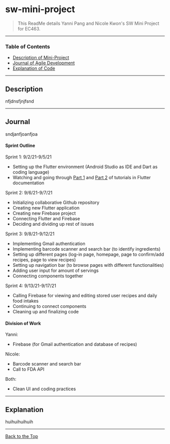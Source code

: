 # sw-mini-project

> This ReadMe details Yanni Pang and Nicole Kwon's SW Mini Project for EC463. 

---

### Table of Contents

- [Description of Mini-Project](#description)
- [Journal of Agile Development](#journal)
- [Explanation of Code](#explanation) 

---

## Description

nfjdnsfjnjfsnd

---

## Journal

sndjanfjoanfjoa


#### Sprint Outline

Sprint 1: 9/2/21-9/5/21
- Setting up the Flutter environment (Android Studio as IDE and Dart as coding language)
- Watching and going through [Part 1](https://flutter.dev/docs/get-started/codelab) and [Part 2](https://codelabs.developers.google.com/codelabs/first-flutter-app-pt2#0) of tutorials in Flutter documentation

Sprint 2: 9/6/21-9/7/21
- Initializing collaborative Github repository
- Creating new Flutter application
- Creating new Firebase project
- Connecting Flutter and Firebase
- Deciding and dividing up rest of issues

Sprint 3: 9/8/21-9/12/21
- Implementing Gmail authentication
- Implementing barcode scanner and search bar (to identify ingredients)
- Setting up different pages (log-in page, homepage, page to confirm/add recipes, page to view recipes) 
- Setting up navigation bar (to browse pages with different functionalities)
- Adding user input for amount of servings
- Connecting components together

Sprint 4: 9/13/21-9/17/21
- Calling Firebase for viewing and editing stored user recipes and daily food intakes
- Continuing to connect components
- Cleaning up and finalizing code


#### Division of Work

Yanni:
- Firebase (for Gmail authentication and database of recipes)

Nicole: 
- Barcode scanner and search bar
- Call to FDA API

Both: 
- Clean UI and coding practices

---

## Explanation

huihuihuihuih

---

[Back to the Top](#sw-mini-project)
